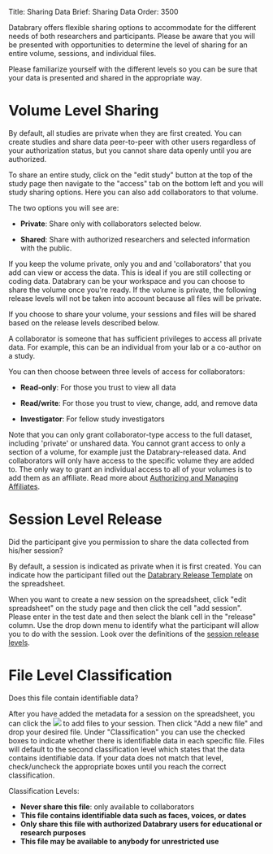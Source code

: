 Title: Sharing Data
Brief: Sharing Data
Order: 3500

Databrary offers flexible sharing options to accommodate for the different needs of both researchers and participants. Please be aware that you will be presented with opportunities to determine the level of sharing for an entire volume, sessions, and individual files. 

Please familiarize yourself with the different levels so you can be sure that your data is presented and shared in the appropriate way.


# Volume Level Sharing  

By default, all studies are private when they are first created.
You can create studies and share data peer-to-peer with other users regardless of your authorization status, but you cannot share data openly until you are authorized.

To share an entire study, click on the "edit study" button at the top of the study page then navigate to the "access" tab on the bottom left and you will study sharing options. Here you can also add collaborators to that volume.

The two options you will see are: 

- **Private**: Share only with collaborators selected below.

- **Shared**: Share with authorized researchers and selected information with the public.

If you keep the volume private, only you and and 'collaborators' that you add can view or access the data. This is ideal if you are still collecting or coding data. Databrary can be your workspace and you can choose to share the volume once you're ready. If the volume is private, the following release levels will not be taken into account because all files will be private. 

If you choose to share your volume, your sessions and files will be shared based on the release levels described below. 

A collaborator is someone that has sufficient privileges to access all private data. For example, this can be an individual from your lab or a co-author on a study. 

You can then choose between three levels of access for collaborators:
 
- **Read-only**: For those you trust to view all data 

- **Read/write**: For those you trust to view, change, add, and remove data 

- **Investigator**: For fellow study investigators

Note that you can only grant collaborator-type access to the full dataset, including 'private' or unshared data.
You cannot grant access to only a section of a volume, for example just the Databrary-released data. And collaborators will only have access to the specific volume they are added to. The only way to grant an individual access to all of your volumes is to add them as an affiliate. Read more about [Authorizing and Managing Affiliates](|filename|authorization/affiliates.md). 


# Session Level Release

Did the participant give you permission to share the data collected from his/her session?

By default, a session is indicated as private when it is first created. You can indicate how the participant filled out the [Databrary Release Template](|filename|../../policies/release-template.mdi) on the spreadsheet. 

When you want to create a new session on the spreadsheet, click "edit spreadsheet" on the study page and then click the cell "add session". Please enter in the test date and then select the blank cell in the "release" column. Use the drop down menu to identify what the participant will allow you to do with the session. Look over the definitions of the [session release levels](|filename|release/release-levels.md). 


# File Level Classification

Does this file contain identifiable data? 

After you have added the metadata for a session on the spreadsheet, you can click the <img src="https://nyu.databrary.org/public/images/icon/session2.png"> to add files to your session. Then click "Add a new file" and drop your desired file. Under "Classification" you can use the checked boxes to indicate whether there is identifiable data in each specific file. Files will default to the second classification level which states that the data contains identifiable data. If your data does not match that level, check/uncheck the appropriate boxes until you reach the correct classification. 

Classification Levels:

- **Never share this file**: only available to collaborators
- **This file contains identifiable data such as faces, voices, or dates**
- **Only share this file with authorized Databrary users for educational or research purposes**
- **This file may be available to anybody for unrestricted use**


